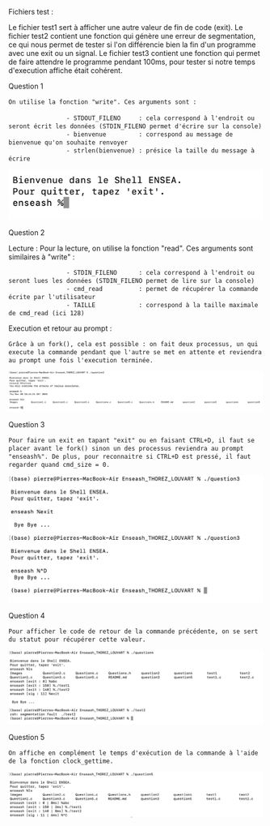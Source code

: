 Fichiers test :

Le fichier test1 sert à afficher une autre valeur de fin de code (exit).
Le fichier test2 contient une fonction qui génère une erreur de segmentation, ce qui nous permet de tester si l'on différencie bien la fin d'un programme avec une exit ou un signal.
Le fichier test3 contient une fonction qui permet de faire attendre le programme pendant 100ms, pour tester si notre temps d'execution affiche était cohérent.

Question 1

    On utilise la fonction "write". Ces arguments sont : 

                    - STDOUT_FILENO     : cela correspond à l'endroit ou seront écrit les données (STDIN_FILENO permet d'écrire sur la console)
                    - bienvenue         : correspond au message de bienvenue qu'on souhaite renvoyer
                    - strlen(bienvenue) : présice la taille du message à écrire

![Capture question 1](Images/question1.png)

Question 2

Lecture :
    Pour la lecture, on utilise la fonction "read". Ces arguments sont similaires à "write" :

                    - STDIN_FILENO      : cela correspond à l'endroit ou seront lues les données (STDIN_FILENO permet de lire sur la console)
                    - cmd_read          : permet de récupérer la commande écrite par l'utilisateur
                    - TAILLE            : correspond à la taille maximale de cmd_read (ici 128)

Execution et retour au prompt :

    Grâce à un fork(), cela est possible : on fait deux processus, un qui execute la commande pendant que l'autre se met en attente et reviendra au prompt une fois l'execution terminée.

![Capture question 2](Images/question2.png)

Question 3

    Pour faire un exit en tapant "exit" ou en faisant CTRL+D, il faut se placer avant le fork() sinon un des processus reviendra au prompt "enseash%". De plus, pour reconnaitre si CTRL+D est pressé, il faut regarder quand cmd_size = 0.

![Capture question 3](Images/question3.png)

Question 4
 
    Pour afficher le code de retour de la commande précédente, on se sert du statut pour récupérer cette valeur.

![Capture question 4](Images/question4.png)

Question 5 

    On affiche en complément le temps d'exécution de la commande à l'aide de la fonction clock_gettime.

![Capture question 5](Images/question5.png)
